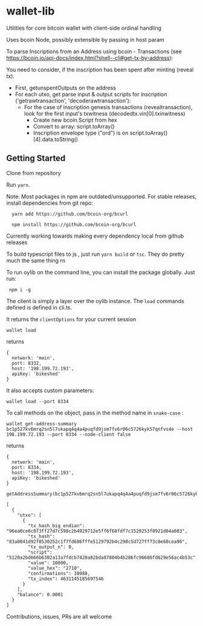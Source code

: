 # wallet-lib

Utilities for core bitcoin wallet with client-side ordinal handling

Uses bcoin Node, possibly extensible by passing in host param


To parse Inscriptions from an Address using  bcoin - Transactions (see https://bcoin.io/api-docs/index.html?shell--cli#get-tx-by-address):

 You need to consider, if the inscription has been spent after minting (reveal tx).   
 - First, getunspentOutputs on the address
 - For each utxo, get parse input & output scripts for inscription ('getrawtransaction', 'decoderawtransaction'):
     - For the case of inscription genesis transactions (revealtransaction), look for the first input's txwitness (decodedtx.vin[0].txinwitness)
       - Create new bcoin.Script from hex
       - Convert to array:  script.toArray()
       - Inscription envelope type ("ord") is on script.toArray()[4].data.toString()

  
  ## Getting Started

  Clone from repository

  Run ```yarn```.

  Note: Most packages in npm are outdated/unsupported. For stable releases, install dependencies from git repo:

```
  yarn add https://github.com/bcoin-org/bcurl
```

```
  npm install https://github.com/bcoin-org/bcurl
```
  Currently working towards making every dependency local from github releases


  To build typescript files to js  , just run ```yarn build``` or ```tsc```. They do pretty much the same thing rn

  To run oylib on the command line, you can install the package globally. Just run:

  ```
   npm i -g 
  ```
   
   The client is simply a layer over the oylib instance. The ```load``` commands defined is defined in cli.ts.
   
   It returns the ```clientOptions``` for your current session


   ```
   wallet load
   ```

   returns

  ```
  {
    network: 'main',
    port: 8332,
    host: '198.199.72.193',
    apiKey: 'bikeshed'
  }
  ```

  It also accepts custom parameters:

  ```
  wallet load --port 8334
  ```

 To call methods on the object, pass in the method name in ```snake-case``` :

 ```
 wallet get-address-summary bc1p527kv6mrq2sn5l7ukapq4q4a4puqfd9jsm7fv6r06c5726kyk57qnfvs4e --host 198.199.72.193 --port 8334 --node-client false 
 ```

 returns

```
{
  network: 'main',
  port: 8334,
  host: '198.199.72.193',
  apiKey: 'bikeshed'
}

getAddressSummary(bc1p527kv6mrq2sn5l7ukapq4q4a4puqfd9jsm7fv6r06c5726kyk57qnfvs4e)

[
  {
    "utxo": [
      {
        "tx_hash_big_endian": "96ea0ce6c073ff27d7c598c2b4929712e5ff6f68fdf7c1520253f8921d04a083",
        "tx_hash": "83a0041d92f8530252c1f7fd686fffe5129792b4c298c5d727ff73c0e60cea96",
        "tx_output_n": 0,
        "script": "5120a2bd666b6302a13a7fdcb7420a82bda87804b4b286fc96686fd629e56ac4b53c",
        "value": 10000,
        "value_hex": "2710",
        "confirmations": 10988,
        "tx_index": 4631145185697546
      }
    ],
    "balance": 0.0001
  }
]
```


  Contributions, issues, PRs are all welcome  

    